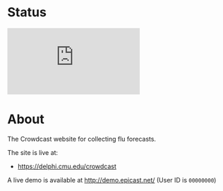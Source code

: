 # Status

[![Deploy Status](https://delphi.midas.cs.cmu.edu/~automation/public/github_deploy_repo/badge.php?repo=cmu-delphi/www-epicast)](#)

# About

The Crowdcast website for collecting flu forecasts.

The site is live at:
- https://delphi.cmu.edu/crowdcast

A live demo is available at http://demo.epicast.net/ (User ID is `00000000`)
